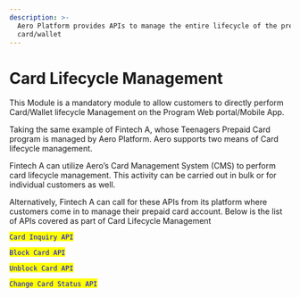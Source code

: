 ```yaml
---
description: >-
  Aero Platform provides APIs to manage the entire lifecycle of the prepaid
  card/wallet
---
```


# Card Lifecycle Management

This Module is a mandatory module to allow customers to directly perform Card/Wallet lifecycle Management on the Program Web portal/Mobile App.

Taking the same example of Fintech A, whose Teenagers Prepaid Card program is managed by Aero Platform. Aero supports two means of Card lifecycle management.

Fintech A can utilize Aero’s Card Management System (CMS) to perform card lifecycle management. This activity can be carried out in bulk or for individual customers as well.

Alternatively, Fintech A can call for these APIs from its platform where customers come in to manage their prepaid card account. Below is the list of APIs covered as part of Card Lifecycle Management

<mark style="color:blue;">`Card Inquiry API`</mark>

<mark style="color:blue;">`Block Card API`</mark>

<mark style="color:blue;">`Unblock Card API`</mark>

<mark style="color:blue;">`Change Card Status API`</mark>
